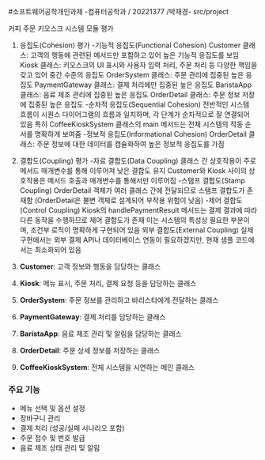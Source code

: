 #소프트웨어공학개인과제
-컴퓨터공학과 / 20221377 /박재경-
src/project

커피 주문 키오스크 시스템 모듈 평가
1. 응집도(Cohesion) 평가
 -기능적 응집도(Functional Cohesion)
Customer 클래스: 고객의 행동에 관련된 메서드만 포함하고 있어 높은 기능적 응집도를 보임
Kiosk 클래스: 키오스크의 UI 표시와 사용자 입력 처리, 주문 처리 등 다양한 책임을 갖고 있어 중간 수준의 응집도
OrderSystem 클래스: 주문 관리에 집중된 높은 응집도
PaymentGateway 클래스: 결제 처리에만 집중된 높은 응집도
BaristaApp 클래스: 음료 제조 관리에 집중된 높은 응집도
OrderDetail 클래스: 주문 정보 저장에 집중된 높은 응집도
 -순차적 응집도(Sequential Cohesion)
전반적인 시스템 흐름이 시퀀스 다이어그램의 흐름과 일치하며, 각 단계가 순차적으로 잘 연결되어 있음
특히 CoffeeKioskSystem 클래스의 main 메서드는 전체 시스템의 작동 순서를 명확하게 보여줌
 -정보적 응집도(Informational Cohesion)
OrderDetail 클래스: 주문 정보에 대한 데이터를 캡슐화하여 높은 정보적 응집도를 가짐

2. 결합도(Coupling) 평가
 -자료 결합도(Data Coupling)
클래스 간 상호작용이 주로 메서드 매개변수를 통해 이루어져 낮은 결합도 유지
Customer와 Kiosk 사이의 상호작용은 메서드 호출과 매개변수를 통해서만 이루어짐
 -스탬프 결합도(Stamp Coupling)
OrderDetail 객체가 여러 클래스 간에 전달되므로 스탬프 결합도가 존재함
(OrderDetail은 불변 객체로 설계되어 부작용 위험이 낮음)
 -제어 결합도(Control Coupling)
Kiosk의 handlePaymentResult 메서드는 결제 결과에 따라 다른 동작을 수행하므로 제어 결합도가 존재
이는 시스템의 특성상 필요한 부분이며, 조건부 로직이 명확하게 구현되어 있음
외부 결합도(External Coupling)
실제 구현에서는 외부 결제 API나 데이터베이스 연동이 필요하겠지만, 현재 샘플 코드에서는 최소화되어 있음

1. **Customer**: 고객 정보와 행동을 담당하는 클래스
2. **Kiosk**: 메뉴 표시, 주문 처리, 결제 요청 등을 담당하는 클래스
3. **OrderSystem**: 주문 정보를 관리하고 바리스타에게 전달하는 클래스
4. **PaymentGateway**: 결제 처리를 담당하는 클래스
5. **BaristaApp**: 음료 제조 관리 및 알림을 담당하는 클래스
6. **OrderDetail**: 주문 상세 정보를 저장하는 클래스
7. **CoffeeKioskSystem**: 전체 시스템을 시연하는 메인 클래스

### 주요 기능

- 메뉴 선택 및 옵션 설정
- 장바구니 관리
- 결제 처리 (성공/실패 시나리오 포함)
- 주문 접수 및 번호 발급
- 음료 제조 상태 관리 및 알림



